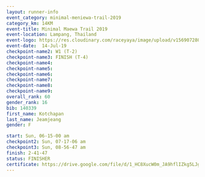 ```yaml
---
layout: runner-info 
event_category: minimal-meniewa-trail-2019 
category_km: 14KM 
event-title: Minimal Maewa Trail 2019 
event-location: Lampang, Thailand 
event-logo: https://res.cloudinary.com/raceyaya/image/upload/v1569072805/logo/minimal-trail_ktnvsp.jpg 
event-date:  14-Jul-19 
checkpoint-name2: W1 (T-2) 
checkpoint-name3: FINISH (T-4) 
checkpoint-name4: 
checkpoint-name5: 
checkpoint-name6: 
checkpoint-name7: 
checkpoint-name8: 
checkpoint-name9: 
overall_rank: 60
gender_rank: 16
bib: 140339
first_name: Kotchapan
last_name: Jeamjeang
gender: F

start: Sun, 06-15-00 am
checkpoint2: Sun, 07-17-06 am
checkpoint3: Sun, 08-56-47 am
finish: 2-41-47
status: FINISHER
certificate: https://drive.google.com/file/d/1_HC8XucW0m_JA9hflIZkg5LJgKPaY2z6/view?usp=sharing
---
```

